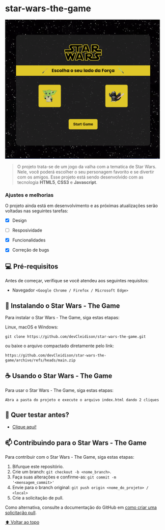 # star-wars-the-game


<img src="./assets/images/preview.gif" alt="Preview">

> O projeto trata-se de um jogo da valha com a tematica de Star Wars. Nele, você poderá escolher o seu personagem favorito e se divertir com os amigos. Esse projeto está sendo desenvolvido com as tecnologia <strong>HTML5</strong>, <strong>CSS3</strong> e <strong>Javascript</strong>.

### Ajustes e melhorias

O projeto ainda está em desenvolvimento e as próximas atualizações serão voltadas nas seguintes tarefas:

- [X] Design
- [ ] Resposividade
- [X] Funcionalidades
- [X] Correção de bugs


## 💻 Pré-requisitos

Antes de começar, verifique se você atendeu aos seguintes requisitos:

* Navegador `<Google Chrome / Firefox / Microsoft Edge>`


## 🚀 Instalando o Star Wars - The Game

Para instalar o Star Wars - The Game, siga estas etapas:

Linux, macOS e Windows:
```
git clone https://github.com/devCleidison/star-wars-the-game.git
```

ou baixe o arquivo compactado diretamente pelo link:
```
https://github.com/devCleidison/star-wars-the-game/archive/refs/heads/main.zip
```

## ☕ Usando o Star Wars - The Game

Para usar o Star Wars - The Game, siga estas etapas:

```
Abra a pasta do projeto e execute o arquivo index.html dando 2 cliques
```

## 🚀 Quer testar antes?
* [Clique aqui!](https://devcleidison-star-wars-the-game.netlify.app/)

## 📫 Contribuindo para o Star Wars - The Game

Para contribuir com o Star Wars - The Game, siga estas etapas:

1. Bifurque este repositório.
2. Crie um branch: `git checkout -b <nome_branch>`.
3. Faça suas alterações e confirme-as: `git commit -m '<mensagem_commit>'`
4. Envie para o branch original: `git push origin <nome_do_projeto> / <local>`
5. Crie a solicitação de pull.

Como alternativa, consulte a documentação do GitHub em [como criar uma solicitação pull](https://help.github.com/en/github/collaborating-with-issues-and-pull-requests/creating-a-pull-request).



[⬆ Voltar ao topo](#star-wars-the-game)<br>